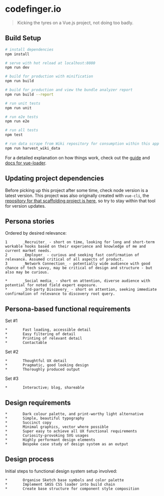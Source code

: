 # codefinger.io

> Kicking the tyres on a Vue.js project, not doing too badly.

## Build Setup

``` bash
# install dependencies
npm install

# serve with hot reload at localhost:8080
npm run dev

# build for production with minification
npm run build

# build for production and view the bundle analyzer report
npm run build --report

# run unit tests
npm run unit

# run e2e tests
npm run e2e

# run all tests
npm test

# run data scrape from Wiki repository for consumption within this app
npm run harvest_wiki_data
```

For a detailed explanation on how things work, check out the [guide](http://vuejs-templates.github.io/webpack/) and [docs for vue-loader](http://vuejs.github.io/vue-loader).


## Updating project dependencies
Before picking up this project after some time, check node version is a latest version. This project was also originally created with `vue-cli`, the [repository for that scaffolding project is here](https://cli.vuejs.org/), so try to stay within that tool for version updates.


## Persona stories

Ordered by desired relevance:

	1		_Recruiter_ - short on time, looking for long and short-term workable hooks based on their experience and knowledge of me and current market needs.
	2		_Employer_ - curious and seeking fast confirmation of relevance. Assumed critical of all aspects of product.
	3		_Network Connection_ - potentially wide audience with good chance of tech savvy, may be critical of design and structure - but also may be curious.

	*		_Social media_ - short on attention, diverse audience with potential for noted field expert exposure.
	*		_3rd-party Discovery_ - short on attention, seeking immediate confirmation of relevance to discovery root query.


## Persona-based functional requirements

Set #1

	*		Fast loading, accessible detail
	*		Easy filtering of detail
	*		Printing of relevant detail
	*		Contactable

Set #2

	*		Thoughtful UX detail
	*		Pragmatic, good looking design
	*		Thoroughly produced output

Set #3

	*		Interactive; blog, shareable

## Design requirements

	*		Dark colour palette, and print-worthy light alternative
	*		Simple, beautiful typography
	*		Succinct copy
	*		Minimal graphics, vector where possible
	*		Super easy to achieve all UX functional requirements
	*		Curiosity-provoking SVG usages
	*		Highly performant design elements
	*		Bespoke case study of design system as an output

## Design process

Initial steps to functional design system setup involved:

	*		Organise Sketch base symbols and color palette
	*		Implement SASS CSS loader into build chain
	*		Create base structure for component style composition
